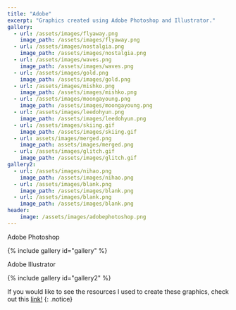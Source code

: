 ```yaml
---
title: "Adobe"
excerpt: "Graphics created using Adobe Photoshop and Illustrator."
gallery:
  - url: /assets/images/flyaway.png
    image_path: /assets/images/flyaway.png
  - url: /assets/images/nostalgia.png
    image_path: /assets/images/nostalgia.png
  - url: /assets/images/waves.png
    image_path: /assets/images/waves.png
  - url: /assets/images/gold.png
    image_path: /assets/images/gold.png
  - url: /assets/images/mishko.png
    image_path: /assets/images/mishko.png
  - url: /assets/images/moongayoung.png
    image_path: /assets/images/moongayoung.png
  - url: /assets/images/leedohyun.png
    image_path: /assets/images/leedohyun.png
  - url: /assets/images/skiing.gif
    image_path: /assets/images/skiing.gif
  - url: assets/images/merged.png
    image_path: assets/images/merged.png
  - url: /assets/images/glitch.gif
    image_path: /assets/images/glitch.gif
gallery2:
  - url: /assets/images/nihao.png
    image_path: /assets/images/nihao.png
  - url: /assets/images/blank.png
    image_path: /assets/images/blank.png 
  - url: /assets/images/blank.png
    image_path: /assets/images/blank.png
header:
    image: /assets/images/adobephotoshop.png
---
```

<p> </p>  
<p> Adobe Photoshop </p>
{% include gallery id="gallery" %}

<p> Adobe Illustrator </p>
{% include gallery id="gallery2" %}

If you would like to see the resources I used to create these graphics, check out this <a href="https://drive.google.com/drive/folders/1epWAD-ZGuQLilRX0bZSfOem0Q00epUL7?usp=sharing">link!</a>
{: .notice}